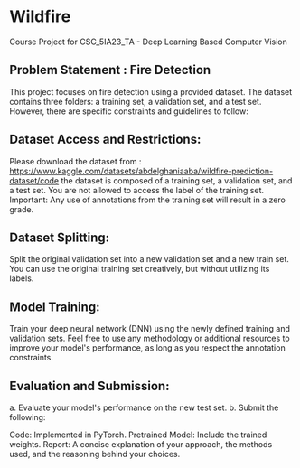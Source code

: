 # Wildfire
Course Project for CSC_5IA23_TA - Deep Learning Based Computer Vision

## Problem Statement : Fire Detection

This project focuses on fire detection using a provided dataset. The dataset contains three folders: a training set, a validation set, and a test set. However, there are specific constraints and guidelines to follow:

## Dataset Access and Restrictions:

Please download the dataset from : https://www.kaggle.com/datasets/abdelghaniaaba/wildfire-prediction-dataset/code
the dataset is composed of a training set, a validation set, and a test set.
You are not allowed to access the label of the training set.
Important: Any use of annotations from the training set will result in a zero grade.

## Dataset Splitting:

Split the original validation set into a new validation set and a new train set.
You can use the original training set creatively, but without utilizing its labels.

## Model Training:

Train your deep neural network (DNN) using the newly defined training and validation sets.
Feel free to use any methodology or additional resources to improve your model's performance, as long as you respect the annotation constraints.

## Evaluation and Submission:

a. Evaluate your model's performance on the new test set.
b. Submit the following:
 
Code: Implemented in PyTorch.
Pretrained Model: Include the trained weights.
Report: A concise explanation of your approach, the methods used, and the reasoning behind your choices.

